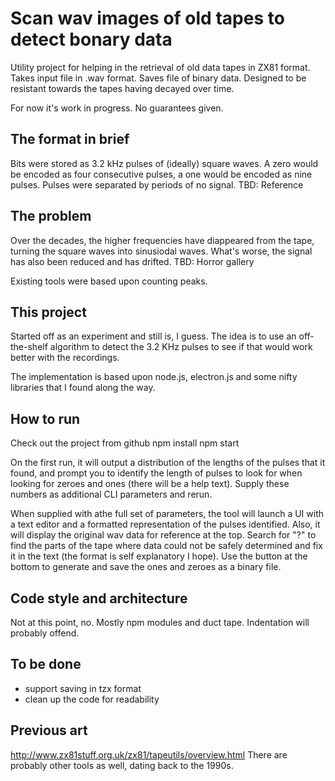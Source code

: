 # Scan wav images of old tapes to detect bonary data
Utility project for helping in the retrieval of old data tapes in ZX81 format. Takes input file in
.wav format. Saves file of binary data. Designed to be resistant towards the tapes having decayed over time.

For now it's work in progress. No guarantees given.

## The format in brief
Bits were stored as 3.2 kHz pulses of (ideally) square waves. A zero would be encoded as four consecutive pulses,
a one would be encoded as nine pulses. Pulses were separated by periods of no signal.
TBD: Reference

## The problem
Over the decades, the higher frequencies have diappeared from the tape, turning the square waves into
sinusiodal waves. What's worse, the signal has also been reduced and has drifted.
TBD: Horror gallery

Existing tools were based upon counting peaks.

## This project
Started off as an experiment and still is, I guess. The idea is to use an off-the-shelf algorithm to detect
the 3.2 KHz pulses to see if that would work better with the recordings.

The implementation is based upon node.js, electron.js and some nifty libraries that I found along the way.

## How to run
Check out the project from github
npm install
npm start <path to wav file>

On the first run, it will output a distribution of the lengths of the pulses that it found,
and prompt you to identify the length of pulses to look for when looking for zeroes and ones
(there will be a help text). Supply these numbers as additional CLI parameters and rerun.

When supplied with athe full set of parameters, the tool will launch a UI with a text editor and a formatted
representation of the pulses identified. Also, it will display the original wav data for reference
at the top. Search for "?" to find the parts of the tape where data could not be safely determined
and fix it in the text (the format is self explanatory I hope). Use the button at the
bottom to generate and save the ones and zeroes as a binary file.

## Code style and architecture
Not at this point, no. Mostly npm modules and duct tape. Indentation will probably offend.

## To be done
- support saving in tzx format
- clean up the code for readability

## Previous art
http://www.zx81stuff.org.uk/zx81/tapeutils/overview.html
There are probably other tools as well, dating back to the 1990s.
